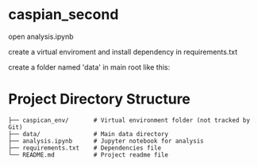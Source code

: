 # caspian_second
open analysis.ipynb

create a virtual enviroment and install dependency in requirements.txt

create a folder named 'data' in main root like this:

# Project Directory Structure

```plaintext
├── caspican_env/       # Virtual environment folder (not tracked by Git)
├── data/               # Main data directory
├── analysis.ipynb      # Jupyter notebook for analysis
├── requirements.txt    # Dependencies file
└── README.md           # Project readme file


